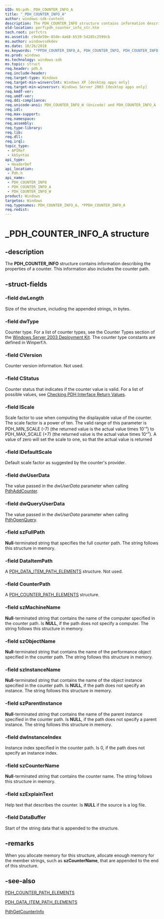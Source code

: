 ```yaml
---
UID: NS:pdh._PDH_COUNTER_INFO_A
title: "_PDH_COUNTER_INFO_A"
author: windows-sdk-content
description: The PDH_COUNTER_INFO structure contains information describing the properties of a counter. This information also includes the counter path.
old-location: perf\pdh_counter_info_str.htm
tech.root: perfctrs
ms.assetid: c9ede50e-85de-4a68-b539-54285c2599cb
ms.author: windowssdkdev
ms.date: 10/26/2018
ms.keywords: "*PPDH_COUNTER_INFO_A, PDH_COUNTER_INFO, PDH_COUNTER_INFO structure [Perf], PDH_COUNTER_INFO_A, PDH_COUNTER_INFO_W, PPDH_COUNTER_INFO, PPDH_COUNTER_INFO structure pointer [Perf], _PDH_COUNTER_INFO_A, _win32_pdh_counter_info_str, base.pdh_counter_info_str, pdh/PDH_COUNTER_INFO, pdh/PDH_COUNTER_INFO_A, pdh/PDH_COUNTER_INFO_W, pdh/PPDH_COUNTER_INFO, perf.pdh_counter_info_str"
ms.prod: windows
ms.technology: windows-sdk
ms.topic: struct
req.header: pdh.h
req.include-header: 
req.target-type: Windows
req.target-min-winverclnt: Windows XP [desktop apps only]
req.target-min-winversvr: Windows Server 2003 [desktop apps only]
req.kmdf-ver: 
req.umdf-ver: 
req.ddi-compliance: 
req.unicode-ansi: PDH_COUNTER_INFO_W (Unicode) and PDH_COUNTER_INFO_A (ANSI)
req.idl: 
req.max-support: 
req.namespace: 
req.assembly: 
req.type-library: 
req.lib: 
req.dll: 
req.irql: 
topic_type:
 - APIRef
 - kbSyntax
api_type:
 - HeaderDef
api_location:
 - Pdh.h
api_name:
 - PDH_COUNTER_INFO
 - PDH_COUNTER_INFO_A
 - PDH_COUNTER_INFO_W
product: Windows
targetos: Windows
req.typenames: PDH_COUNTER_INFO_A, *PPDH_COUNTER_INFO_A
req.redist: 
---
```


# _PDH_COUNTER_INFO_A structure


## -description


The 
<b>PDH_COUNTER_INFO</b> structure contains information describing the properties of a counter. This information also includes the counter path. 
		


## -struct-fields




### -field dwLength

Size of the structure, including the appended strings, in bytes.


### -field dwType

Counter type. For a list of counter types, see the Counter Types section of the <a href="Http://go.microsoft.com/fwlink/p/?linkid=84422">Windows Server 2003 Deployment Kit</a>. The counter type constants are defined in Winperf.h.
					


### -field CVersion

Counter version information.
					Not used.


### -field CStatus

Counter status that indicates if the counter value is valid. For a list of possible values, see 
<a href="https://msdn.microsoft.com/00ea5521-bc28-4a87-aba9-46c911631503">Checking PDH Interface Return Values</a>.


### -field lScale

Scale factor to use when computing the displayable value of the counter.
					The scale factor is a power of ten. The valid range of this parameter is PDH_MIN_SCALE (–7) (the returned value is the actual value times 10<sup>–</sup>⁷) to PDH_MAX_SCALE (+7) (the returned value is the actual value times 10⁺⁷). A value of zero will set the scale to one, so that the actual value is returned


### -field lDefaultScale

Default scale factor as suggested by the counter's provider.


### -field dwUserData

The value passed in the <i>dwUserData</i> parameter when calling <a href="https://msdn.microsoft.com/b8b9a332-ce28-46d4-92e2-91f9f6c24da5">PdhAddCounter</a>. 


### -field dwQueryUserData

The value passed in the <i>dwUserData</i> parameter when calling <a href="https://msdn.microsoft.com/ec4e5353-c7f5-4957-b7f4-39df508846a0">PdhOpenQuery</a>. 


### -field szFullPath

<b>Null</b>-terminated string that specifies the full counter path. The string follows this structure in memory.
					


### -field DataItemPath

A 
<a href="https://msdn.microsoft.com/7d80d9ac-0123-4743-93a2-fa9d609d81b2">PDH_DATA_ITEM_PATH_ELEMENTS</a> structure. Not used.


### -field CounterPath

A 
<a href="https://msdn.microsoft.com/ffa2a076-7267-406b-8eed-4a49504a7ad6">PDH_COUNTER_PATH_ELEMENTS</a> structure.


### -field szMachineName

<b>Null</b>-terminated string that contains the name of the computer specified in the counter path. Is <b>NULL</b>, if the path does not specify a computer. The string follows this structure in memory.


### -field szObjectName

<b>Null</b>-terminated string that contains the name of the performance object specified in the counter path. The string follows this structure in memory.


### -field szInstanceName

<b>Null</b>-terminated string that contains the name of the object instance specified in the counter path. Is <b>NULL</b>, if the path does not specify an instance. The string follows this structure in memory.


### -field szParentInstance

<b>Null</b>-terminated string that contains the name of the parent instance specified in the counter path. Is <b>NULL</b>, if the path does not specify a parent instance. The string follows this structure in memory.


### -field dwInstanceIndex

Instance index specified in the counter path. Is 0, if the path does not specify an instance index.


### -field szCounterName

<b>Null</b>-terminated string that contains the counter name. The string follows this structure in memory.


### -field szExplainText

Help text that describes the counter. Is <b>NULL</b> if the source is a log file.


### -field DataBuffer

Start of the string data that is appended to the structure.


## -remarks



When you allocate memory for this structure, allocate enough memory for the member strings, such as <b>szCounterName</b>, that are appended to the end of this structure.




## -see-also




<a href="https://msdn.microsoft.com/ffa2a076-7267-406b-8eed-4a49504a7ad6">PDH_COUNTER_PATH_ELEMENTS</a>



<a href="https://msdn.microsoft.com/7d80d9ac-0123-4743-93a2-fa9d609d81b2">PDH_DATA_ITEM_PATH_ELEMENTS</a>



<a href="https://msdn.microsoft.com/12e1a194-5418-4c2a-9853-ef2d2c666893">PdhGetCounterInfo</a>
 

 

